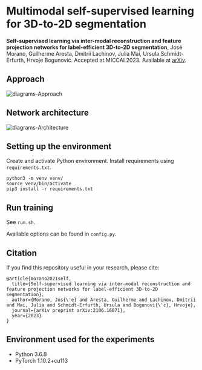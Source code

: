 # Multimodal self-supervised learning for 3D-to-2D segmentation


**Self-supervised learning via inter-modal reconstruction and feature projection networks for label-efficient 3D-to-2D segmentation**, José Morano, Guilherme Aresta, Dmitrii Lachinov, Julia Mai, Ursula Schmidt-Erfurth, Hrvoje Bogunović. Accepted at MICCAI 2023. Available at [arXiv](...).

## Approach

![diagrams-Approach](https://github.com/j-morano/SSL-3D-to-2D/assets/48717183/31aa21fc-6a0f-41ad-b410-7d1aaefca79a)

## Network architecture

![diagrams-Architecture](https://github.com/j-morano/SSL-3D-to-2D/assets/48717183/40fb6b7c-2479-46e7-aa21-4dc180967e10)

## Setting up the environment

Create and activate Python environment. Install requirements using `requirements.txt`.

```shell
python3 -m venv venv/
source venv/bin/activate
pip3 install -r requirements.txt
```

## Run training

See `run.sh`.

Available options can be found in `config.py`.


## Citation

If you find this repository useful in your research, please cite:

```
@article{morano2021self,
  title={Self-supervised learning via inter-modal reconstruction and feature projection networks for label-efficient 3D-to-2D segmentation},
  author={Morano, Jos{\'e} and Aresta, Guilherme and Lachinov, Dmitrii and Mai, Julia and Schmidt-Erfurth, Ursula and Bogunovi{\'c}, Hrvoje},
  journal={arXiv preprint arXiv:2106.16071},
  year={2023}
}
```


## Environment used for the experiments

* Python 3.6.8
* PyTorch 1.10.2+cu113
